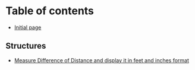 # Table of contents

* [Initial page](README.md)

## Structures

* [Measure Difference of Distance and display it in feet and inches format](structures/measure-difference-of-distance-and-display-it-in-feet-and-inches-format.md)

